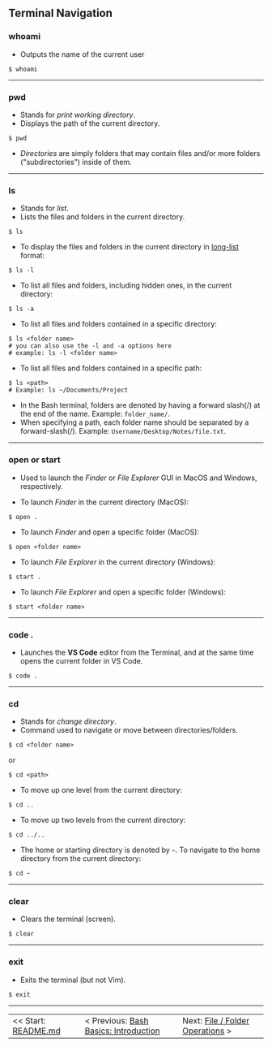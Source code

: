 ## Terminal Navigation

### whoami
- Outputs the name of the current user

```shell
$ whoami
```
<hr>

### pwd
- Stands for *print working directory*.
- Displays the path of the current directory.

```shell
$ pwd
```

- *Directories* are simply folders that may contain files and/or more folders ("subdirectories") inside of them.

<hr>

### ls
- Stands for *list*.
- Lists the files and folders in the current directory.

```shell
$ ls
```
- To display the files and folders in the current directory in [long-list](https://linuxconfig.org/understanding-of-ls-command-with-a-long-listing-format-output-with-permission-bits) format:
```shell
$ ls -l
```
- To list all files and folders, including hidden ones, in the current directory:
```shell
$ ls -a
```

- To list all files and folders contained in a specific directory:
```shell
$ ls <folder name>
# you can also use the -l and -a options here
# example: ls -l <folder name>
```

- To list all files and folders contained in a specific path:
```shell
$ ls <path>
# Example: ls ~/Documents/Project
```

- In the Bash terminal, folders are denoted by having a forward slash(/) at the end of the name. Example: `folder_name/`.
- When specifying a path, each folder name should be separated by a forward-slash(/). Example: `Username/Desktop/Notes/file.txt`.

<hr>

### open or start
- Used to launch the *Finder* or *File Explorer* GUI in MacOS and Windows, respectively.

- To launch *Finder* in the current directory (MacOS):
```shell
$ open .
```

- To launch *Finder* and open a specific folder (MacOS):
```shell
$ open <folder name>
```

- To launch *File Explorer* in the current directory (Windows):
```shell
$ start .
```

- To launch *File Explorer* and open a specific folder (Windows):
```shell
$ start <folder name>
```

<hr>

### code .
- Launches the **VS Code** editor from the Terminal, and at the same time opens the current folder in VS Code.

```shell
$ code .
```

<hr>

### cd
- Stands for *change directory*.
- Command used to navigate or move between directories/folders.

```shell
$ cd <folder name>
```
or
```shell
$ cd <path>
```

- To move up one level from the current directory:
```shell
$ cd ..
```
- To move up two levels from the current directory:
```shell
$ cd ../..
```

- The home or starting directory is denoted by `~`. To navigate to the home directory from the current directory:
```shell
$ cd ~
```

<hr>

### clear
- Clears the terminal (screen).

```shell
$ clear
```

<hr>

### exit
- Exits the terminal (but not Vim).

```shell
$ exit
```

<hr>

<table align="center">
   <tbody>
      <tr>
        <td>
            << Start: <a href="/README.md">README.md</a>
        </td>
        <td>
            < Previous: <a href="/assets/s3/ch08.md">Bash Basics: Introduction</a>
        </td>
        <td>
            Next: <a href="/assets/s3/ch10.md">File / Folder Operations</a> >
        </td>
      </tr>
   </tbody>
</table>